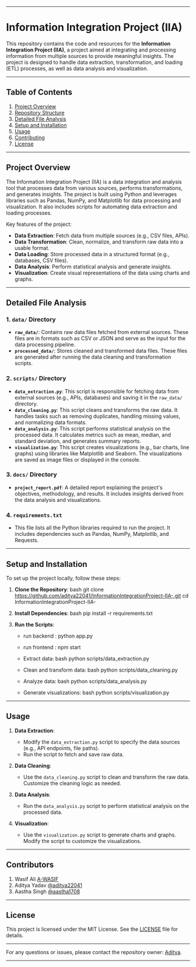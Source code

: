 
---
# Information Integration Project (IIA)

This repository contains the code and resources for the **Information Integration Project (IIA)**, a project aimed at integrating and processing information from multiple sources to provide meaningful insights. The project is designed to handle data extraction, transformation, and loading (ETL) processes, as well as data analysis and visualization.

---

## Table of Contents
1. [Project Overview](#project-overview)
2. [Repository Structure](#repository-structure)
3. [Detailed File Analysis](#detailed-file-analysis)
4. [Setup and Installation](#setup-and-installation)
5. [Usage](#usage)
6. [Contributing](#contributing)
7. [License](#license)

---

## Project Overview

The Information Integration Project (IIA) is a data integration and analysis tool that processes data from various sources, performs transformations, and generates insights. The project is built using Python and leverages libraries such as Pandas, NumPy, and Matplotlib for data processing and visualization. It also includes scripts for automating data extraction and loading processes.

Key features of the project:
- **Data Extraction**: Fetch data from multiple sources (e.g., CSV files, APIs).
- **Data Transformation**: Clean, normalize, and transform raw data into a usable format.
- **Data Loading**: Store processed data in a structured format (e.g., databases, CSV files).
- **Data Analysis**: Perform statistical analysis and generate insights.
- **Visualization**: Create visual representations of the data using charts and graphs.

---

## Detailed File Analysis

### 1. `data/` Directory
- **`raw_data/`**: Contains raw data files fetched from external sources. These files are in formats such as CSV or JSON and serve as the input for the data processing pipeline.
- **`processed_data/`**: Stores cleaned and transformed data files. These files are generated after running the data cleaning and transformation scripts.

### 2. `scripts/` Directory
- **`data_extraction.py`**: This script is responsible for fetching data from external sources (e.g., APIs, databases) and saving it in the `raw_data/` directory.
- **`data_cleaning.py`**: This script cleans and transforms the raw data. It handles tasks such as removing duplicates, handling missing values, and normalizing data formats.
- **`data_analysis.py`**: This script performs statistical analysis on the processed data. It calculates metrics such as mean, median, and standard deviation, and generates summary reports.
- **`visualization.py`**: This script creates visualizations (e.g., bar charts, line graphs) using libraries like Matplotlib and Seaborn. The visualizations are saved as image files or displayed in the console.

### 3. `docs/` Directory
- **`project_report.pdf`**: A detailed report explaining the project's objectives, methodology, and results. It includes insights derived from the data analysis and visualizations.

### 4. `requirements.txt`
- This file lists all the Python libraries required to run the project. It includes dependencies such as Pandas, NumPy, Matplotlib, and Requests.

---

## Setup and Installation

To set up the project locally, follow these steps:

1. **Clone the Repository**:
   bash
   git clone https://github.com/aditya22041/InformationIntegrationProject-IIA-.git
   cd InformationIntegrationProject-IIA-
   

2. **Install Dependencies**:
   bash
   pip install -r requirements.txt
   

3. **Run the Scripts**:
   - run backend : python app.py
   - run frontend : npm start
   - Extract data:
     bash
     python scripts/data_extraction.py
     
   - Clean and transform data:
     bash
     python scripts/data_cleaning.py
     
   - Analyze data:
     bash
     python scripts/data_analysis.py
     
   - Generate visualizations:
     bash
     python scripts/visualization.py
     

---

## Usage

1. **Data Extraction**:
   - Modify the `data_extraction.py` script to specify the data sources (e.g., API endpoints, file paths).
   - Run the script to fetch and save raw data.

2. **Data Cleaning**:
   - Use the `data_cleaning.py` script to clean and transform the raw data. Customize the cleaning logic as needed.

3. **Data Analysis**:
   - Run the `data_analysis.py` script to perform statistical analysis on the processed data.

4. **Visualization**:
   - Use the `visualization.py` script to generate charts and graphs. Modify the script to customize the visualizations.

---

## Contributors

1. Wasif Ali [A-WASIF](https://github.com/A-WASIF)
2. Aditya Yadav [@aditya22041](https://github.com/aditya22041)
3. Aastha Singh [@aastha1708](https://github.com/aastha1708)

---

## License

This project is licensed under the MIT License. See the [LICENSE](LICENSE) file for details.

---

For any questions or issues, please contact the repository owner: [Aditya](https://github.com/aditya22041).


---
